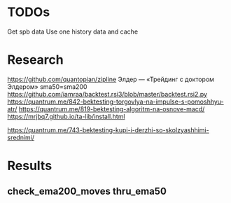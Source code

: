 # TODOs

Get spb data
Use one history data and cache

# Research
https://github.com/quantopian/zipline
Элдер — «Трейдинг с доктором Элдером»
sma50=sma200
https://github.com/iamraa/backtest.rsi3/blob/master/backtest.rsi2.py
https://quantrum.me/842-bektesting-torgovlya-na-impulse-s-pomoshhyu-atr/
https://quantrum.me/819-bektesting-algoritm-na-osnove-macd/
https://mrjbq7.github.io/ta-lib/install.html

https://quantrum.me/743-bektesting-kupi-i-derzhi-so-skolzyashhimi-srednimi/

# Results

## check_ema200_moves thru_ema50




